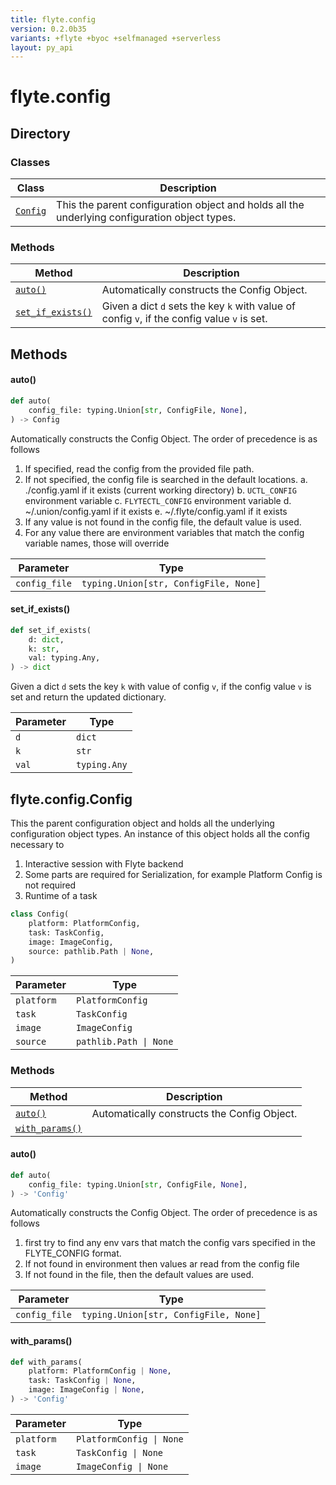```yaml
---
title: flyte.config
version: 0.2.0b35
variants: +flyte +byoc +selfmanaged +serverless
layout: py_api
---
```


# flyte.config

## Directory

### Classes

| Class | Description |
|-|-|
| [`Config`](.././flyte.config#flyteconfigconfig) | This the parent configuration object and holds all the underlying configuration object types. |

### Methods

| Method | Description |
|-|-|
| [`auto()`](#auto) | Automatically constructs the Config Object. |
| [`set_if_exists()`](#set_if_exists) | Given a dict ``d`` sets the key ``k`` with value of config ``v``, if the config value ``v`` is set. |


## Methods

#### auto()

```python
def auto(
    config_file: typing.Union[str, ConfigFile, None],
) -> Config
```
Automatically constructs the Config Object. The order of precedence is as follows
  1. If specified, read the config from the provided file path.
  2. If not specified, the config file is searched in the default locations.
        a. ./config.yaml if it exists  (current working directory)
        b. `UCTL_CONFIG` environment variable
        c. `FLYTECTL_CONFIG` environment variable
        d. ~/.union/config.yaml if it exists
        e. ~/.flyte/config.yaml if it exists
3. If any value is not found in the config file, the default value is used.
4. For any value there are environment variables that match the config variable names, those will override



| Parameter | Type |
|-|-|
| `config_file` | `typing.Union[str, ConfigFile, None]` |

#### set_if_exists()

```python
def set_if_exists(
    d: dict,
    k: str,
    val: typing.Any,
) -> dict
```
Given a dict ``d`` sets the key ``k`` with value of config ``v``, if the config value ``v`` is set
and return the updated dictionary.


| Parameter | Type |
|-|-|
| `d` | `dict` |
| `k` | `str` |
| `val` | `typing.Any` |

## flyte.config.Config

This the parent configuration object and holds all the underlying configuration object types. An instance of
this object holds all the config necessary to

1. Interactive session with Flyte backend
2. Some parts are required for Serialization, for example Platform Config is not required
3. Runtime of a task


```python
class Config(
    platform: PlatformConfig,
    task: TaskConfig,
    image: ImageConfig,
    source: pathlib.Path | None,
)
```
| Parameter | Type |
|-|-|
| `platform` | `PlatformConfig` |
| `task` | `TaskConfig` |
| `image` | `ImageConfig` |
| `source` | `pathlib.Path \| None` |

### Methods

| Method | Description |
|-|-|
| [`auto()`](#auto) | Automatically constructs the Config Object. |
| [`with_params()`](#with_params) |  |


#### auto()

```python
def auto(
    config_file: typing.Union[str, ConfigFile, None],
) -> 'Config'
```
Automatically constructs the Config Object. The order of precedence is as follows
  1. first try to find any env vars that match the config vars specified in the FLYTE_CONFIG format.
  2. If not found in environment then values ar read from the config file
  3. If not found in the file, then the default values are used.



| Parameter | Type |
|-|-|
| `config_file` | `typing.Union[str, ConfigFile, None]` |

#### with_params()

```python
def with_params(
    platform: PlatformConfig | None,
    task: TaskConfig | None,
    image: ImageConfig | None,
) -> 'Config'
```
| Parameter | Type |
|-|-|
| `platform` | `PlatformConfig \| None` |
| `task` | `TaskConfig \| None` |
| `image` | `ImageConfig \| None` |


